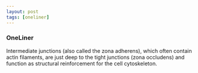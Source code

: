 ```yaml
---
layout: post
tags: [oneliner]
---
```



### OneLiner

Intermediate junctions (also called the zona adherens), which often contain actin filaments, are just deep to the tight junctions (zona occludens) and function as structural reinforcement for the cell cytoskeleton.
